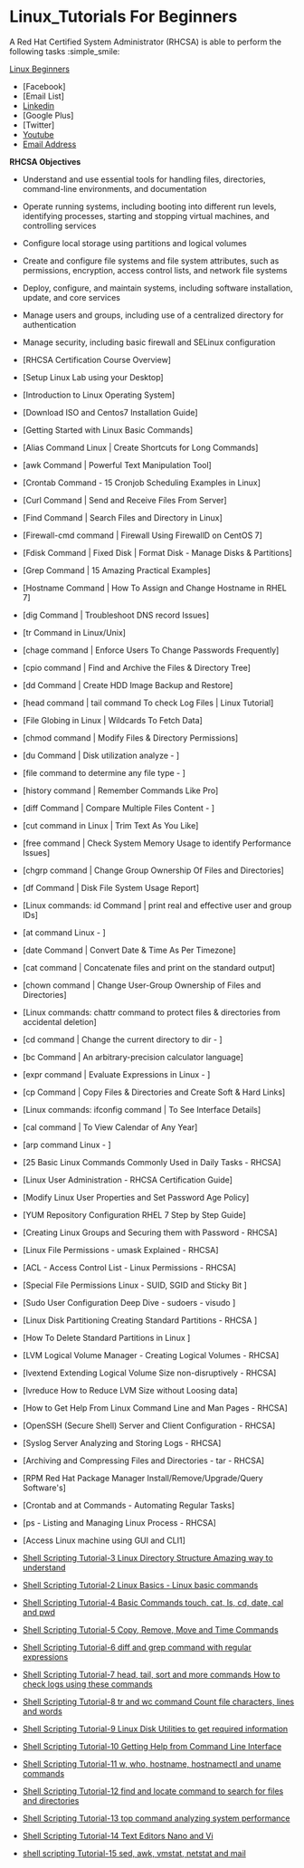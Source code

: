 # Linux_Tutorials For Beginners

A Red Hat Certified System Administrator (RHCSA) is able to perform the following tasks  :simple_smile:

[Linux Beginners](https://github.com/rehanadm/linux-tutorials)

* [Facebook]
* [Email List]
* [Linkedin](https://www.linkedin.com/in/abdul-rehan-2269511a1)
* [Google Plus]
* [Twitter]
* [Youtube](https://www.youtube.com/@Arehan-tech)
* [Email Address](arehan.techno@gmail.com)

**RHCSA Objectives**

- Understand and use essential tools for handling files, directories, command-line environments, and documentation
- Operate running systems, including booting into different run levels, identifying processes, starting and stopping virtual machines, and controlling services
- Configure local storage using partitions and logical volumes
- Create and configure file systems and file system attributes, such as permissions, encryption, access control lists, and network file systems
- Deploy, configure, and maintain systems, including software installation, update, and core services
- Manage users and groups, including use of a centralized directory for authentication
- Manage security, including basic firewall and SELinux configuration

- [RHCSA Certification Course Overview]
- [Setup Linux Lab using your Desktop]
- [Introduction to Linux Operating System]
- [Download ISO and Centos7 Installation Guide]
- [Getting Started with Linux Basic Commands]

- [Alias Command Linux | Create Shortcuts for Long Commands]
- [awk Command | Powerful Text Manipulation Tool]
- [Crontab Command - 15 Cronjob Scheduling Examples in Linux]
- [Curl Command | Send and Receive Files From Server]
- [Find Command | Search Files and Directory in Linux]
- [Firewall-cmd command | Firewall Using FirewallD on CentOS 7]
- [Fdisk Command | Fixed Disk | Format Disk - Manage Disks & Partitions]
- [Grep Command | 15 Amazing Practical Examples]
- [Hostname Command | How To Assign and Change Hostname in RHEL 7]
- [dig Command | Troubleshoot DNS record Issues]
- [tr Command in Linux/Unix]
- [chage command | Enforce Users To Change  Passwords Frequently]
- [cpio command | Find and Archive the Files &amp; Directory Tree]
- [dd Command | Create HDD Image Backup and Restore]
- [head command | tail command To check Log Files | Linux Tutorial]
- [File Globing in Linux | Wildcards To Fetch Data]
- [chmod command | Modify Files &amp; Directory Permissions]
- [du Command | Disk utilization analyze - ]
- [file command to determine any file type - ]
- [history command | Remember Commands Like Pro]
- [diff Command | Compare Multiple Files Content - ]
- [cut command in Linux | Trim Text As You Like]
- [free command | Check System Memory Usage to identify Performance Issues]
- [chgrp command | Change Group Ownership Of Files and Directories]
- [df Command | Disk File System Usage Report]
- [Linux commands: id Command | print real and effective user and group IDs]
- [at command Linux - ]
- [date Command | Convert Date &amp; Time As Per Timezone]
- [cat command |  Concatenate files and print on the standard output]
- [chown command | Change User-Group Ownership of Files and Directories]
- [Linux commands:  chattr command to protect files &amp; directories from accidental deletion]
- [cd command | Change the current directory to dir - ]
- [bc Command | An arbitrary-precision calculator language]
- [expr command | Evaluate Expressions in Linux - ]
- [cp Command | Copy Files &amp; Directories and Create Soft &amp; Hard Links]
- [Linux commands:  ifconfig command | To See Interface Details]
- [cal command | To View Calendar of Any Year]
- [arp command Linux - ]

- [25 Basic Linux Commands Commonly Used in Daily Tasks - RHCSA]
- [Linux User Administration - RHCSA Certification Guide]
- [Modify Linux User Properties and Set Password Age Policy]
- [YUM Repository Configuration RHEL 7 Step by Step Guide]
- [Creating Linux Groups and Securing them with Password - RHCSA]
- [Linux File Permissions - umask Explained - RHCSA]
- [ACL - Access Control List - Linux Permissions - RHCSA]
- [Special File Permissions Linux - SUID, SGID and Sticky Bit ]
- [Sudo User Configuration Deep Dive - sudoers - visudo ]
- [Linux Disk Partitioning Creating Standard Partitions - RHCSA ]
- [How To Delete Standard Partitions in Linux ]
- [LVM  Logical Volume Manager - Creating Logical Volumes - RHCSA]
- [lvextend Extending Logical Volume Size non-disruptively - RHCSA]
- [lvreduce How to Reduce LVM Size without Loosing data]
- [How to Get Help From Linux Command Line and Man Pages - RHCSA]
- [OpenSSH (Secure Shell) Server and Client Configuration - RHCSA]
- [Syslog Server Analyzing and Storing Logs - RHCSA]
- [Archiving and Compressing Files and Directories - tar - RHCSA]
- [RPM   Red Hat Package Manager  Install/Remove/Upgrade/Query Software&#39;s]
- [Crontab and at  Commands - Automating Regular Tasks]
- [ps - Listing and Managing Linux Process - RHCSA]
- [Access Linux machine using GUI and CLI1]

- [Shell Scripting Tutorial-3 Linux Directory Structure Amazing way to understand](https://www.youtube.com/watch?v=rVxpe1_lNFE)
- [Shell Scripting Tutorial-2 Linux Basics - Linux basic commands](https://www.youtube.com/watch?v=IFvMor-0eFM)
- [Shell Scripting Tutorial-4 Basic Commands touch, cat, ls, cd, date, cal and pwd](https://www.youtube.com/watch?v=yYC8aaQ3eZA)
- [Shell Scripting Tutorial-5 Copy, Remove, Move and Time Commands](https://www.youtube.com/watch?v=G7XFreQkDB8)
- [Shell Scripting Tutorial-6 diff and grep command with regular expressions](https://www.youtube.com/watch?v=RwcQ6JzTsmA)
- [Shell Scripting Tutorial-7 head, tail, sort and more commands How to check logs using these commands](https://www.youtube.com/watch?v=OgV3qrPQulU)
- [Shell Scripting Tutorial-8 tr and wc command Count file characters, lines and words](https://www.youtube.com/watch?v=d40a5zFa8yI)
- [Shell Scripting Tutorial-9 Linux Disk Utilities to get required information](https://www.youtube.com/watch?v=vx1WZepOmKg)
- [Shell Scripting Tutorial-10 Getting Help from Command Line Interface](https://www.youtube.com/watch?v=GcYu-0IIJas)
- [Shell Scripting Tutorial-11 w, who, hostname, hostnamectl and uname commands](https://www.youtube.com/watch?v=7shAr5lp_Wc)
- [Shell Scripting Tutorial-12 find and locate command to search for files and directories](https://www.youtube.com/watch?v=Rd6e-OrsHpo)
- [Shell Scripting Tutorial-13 top command analyzing system performance](https://www.youtube.com/watch?v=UQ7rr4_47YY)
- [Shell Scripting Tutorial-14 Text Editors Nano and Vi](https://www.youtube.com/watch?v=K3SUrcJ740Y)
- [shell scripting Tutorial-15 sed, awk, vmstat, netstat and mail](https://www.youtube.com/watch?v=4hJorSKg9E0)
